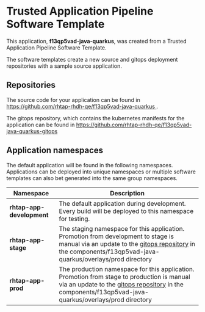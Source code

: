 # Trusted Application Pipeline Software Template

This application, **f13qp5vad-java-quarkus**, was created from a Trusted Application Pipeline Software Template.

The software templates create a new source and gitops deployment repositories with a sample source application. 

## Repositories

The source code for your application can be found in [https://github.com/rhtap-rhdh-qe/f13qp5vad-java-quarkus ](https://github.com/rhtap-rhdh-qe/f13qp5vad-java-quarkus ).
 
The gitops repository, which contains the kubernetes manifests for the application can be found in 
[https://github.com/rhtap-rhdh-qe/f13qp5vad-java-quarkus-gitops ](https://github.com/rhtap-rhdh-qe/f13qp5vad-java-quarkus-gitops ) 

## Application namespaces 

The default application will be found in the following namespaces. Applications can be deployed into unique namespaces or multiple software templates can also bet generated into the same group namespaces.  

|  Namespace   |  Description   |  
| -------- | -------- |   
| **rhtap-app-development** | The default application during development. Every build will be deployed to this namespace for testing. | 
| **rhtap-app-stage** | The staging namespace for this application. Promotion from development to stage is manual via an update to the [gitops repository](https://github.com/rhtap-rhdh-qe/f13qp5vad-java-quarkus-gitops ) in the components/f13qp5vad-java-quarkus/overlays/prod directory |  
| **rhtap-app-prod** | The production namespace for this application. Promotion from stage to production is manual via an update to the [gitops repository](https://github.com/rhtap-rhdh-qe/f13qp5vad-java-quarkus-gitops ) in the components/f13qp5vad-java-quarkus/overlays/prod directory | 